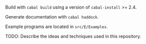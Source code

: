 Build with `cabal build` using a version of `cabal-install` >= 2.4.

Generate documentation with `cabal haddock`.

Example programs are located in `src/E/Examples`.

TODO: Describe the ideas and techniques used in this repository.
